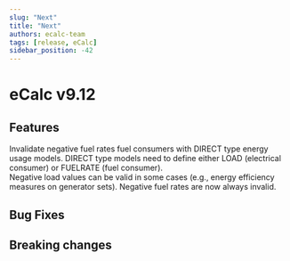 ```yaml
---
slug: "Next"
title: "Next"
authors: ecalc-team
tags: [release, eCalc]
sidebar_position: -42
---
```


# eCalc v9.12

## Features
Invalidate negative fuel rates fuel consumers with DIRECT type energy usage models. 
DIRECT type models need to define either LOAD (electrical consumer) or FUELRATE (fuel consumer).  
Negative load values can be valid in some cases (e.g., energy efficiency measures on generator sets).
Negative fuel rates are now always invalid.

## Bug Fixes

## Breaking changes